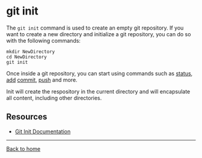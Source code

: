 # git init
The `git init` command is used to create an empty git repository.
If you want to create a new directory and initialize a git repository, you can do so with the following commands:
```
mkdir NewDirectory
cd NewDirectory
git init
```
Once inside a git repository, you can start using commands such as
[status](./Status.md),
[add](./Add.md)
[commit](./Commit.md),
[push](./Push.md)
and more.

Init will create the respository in the current directory and will encapsulate all content, including other directories.
## Resources

- [Git Init Documentation](https://git-scm.com/docs/git-init)

---

[Back to home](../README.md)